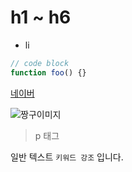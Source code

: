 # h1 ~ h6

- li 

```js
// code block 
function foo() {}
```

[네이버](www.naver.com)


![짱구이미지](https://mblogthumb-phinf.pstatic.net/MjAyMDAzMTNfMjA2/MDAxNTg0MDI3MzA1MTM1.ziQdHXjoSVpswgl7MkBXPOamMHIiKQKPpqjtQNkw6IMg.rkebY82ViYlYz83X1y5B7Fm6qyQkC2ZZlmHgRyJw1vAg.JPEG.d_hye97/1.jpg?type=w800)


> p 태그 

일반 텍스트 `키워드 강조` 입니다.